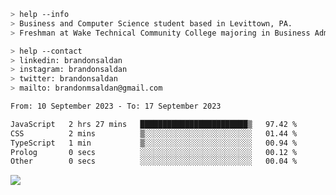 ````bash
> help --info
> Business and Computer Science student based in Levittown, PA.
> Freshman at Wake Technical Community College majoring in Business Administration.
````

````bash
> help --contact
> linkedin: brandonsaldan
> instagram: brandonsaldan
> twitter: brandonsaldan
> mailto: brandonmsaldan@gmail.com
````

<!--START_SECTION:waka-->

```txt
From: 10 September 2023 - To: 17 September 2023

JavaScript   2 hrs 27 mins   ████████████████████████▒   97.42 %
CSS          2 mins          ▒░░░░░░░░░░░░░░░░░░░░░░░░   01.44 %
TypeScript   1 min           ▒░░░░░░░░░░░░░░░░░░░░░░░░   00.94 %
Prolog       0 secs          ░░░░░░░░░░░░░░░░░░░░░░░░░   00.12 %
Other        0 secs          ░░░░░░░░░░░░░░░░░░░░░░░░░   00.04 %
```

<!--END_SECTION:waka-->

![](https://komarev.com/ghpvc/?username=brandonsaldan&color=6A8AFF)
